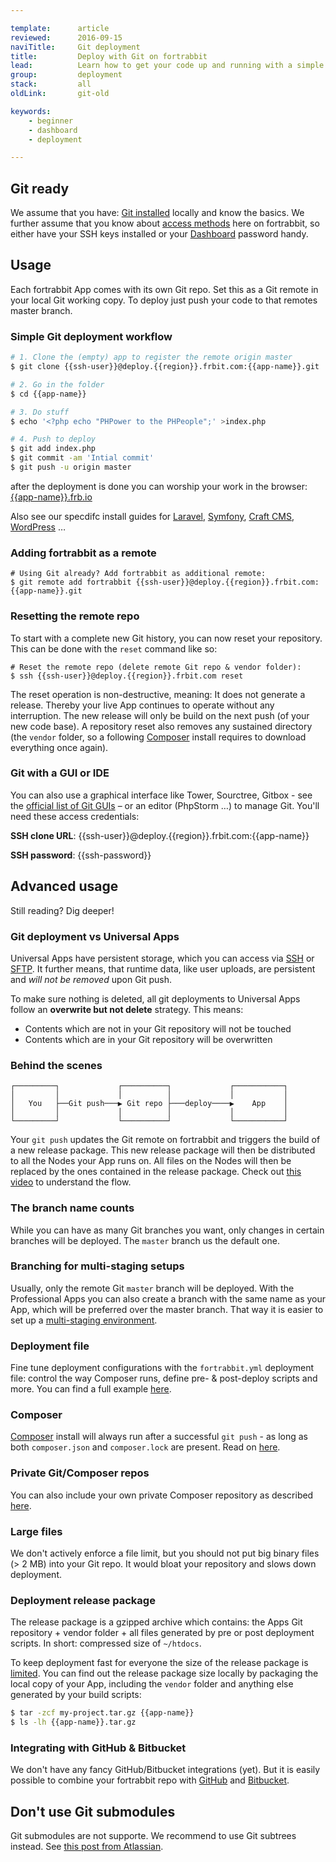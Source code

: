 ```yaml
---

template:      article
reviewed:      2016-09-15
naviTitle:     Git deployment
title:         Deploy with Git on fortrabbit
lead:          Learn how to get your code up and running with a simple git push.
group:         deployment
stack:         all
oldLink:       git-old

keywords:
    - beginner
    - dashboard
    - deployment

---
```


## Git ready

We assume that you have: [Git installed](git) locally and know the basics. We further assume that you know about [access methods](/access-methods) here on fortrabbit, so either have your SSH keys installed or your [Dashboard](/dashboard) password handy.

## Usage

Each fortrabbit App comes with its own Git repo. Set this as a Git remote in your local Git working copy. To deploy just push your code to that remotes master branch.

### Simple Git deployment workflow

```bash
# 1. Clone the (empty) app to register the remote origin master
$ git clone {{ssh-user}}@deploy.{{region}}.frbit.com:{{app-name}}.git

# 2. Go in the folder
$ cd {{app-name}}

# 3. Do stuff
$ echo '<?php echo "PHPower to the PHPeople";' >index.php

# 4. Push to deploy
$ git add index.php
$ git commit -am 'Intial commit'
$ git push -u origin master
```
after the deployment is done you can worship your work in the browser:
[{{app-name}}.frb.io](https://{{app-name}}.frb.io)

Also see our specdifc install guides for [Laravel](/install-laravel), [Symfony](/install-symfony), [Craft CMS](/install-craft), [WordPress](/install-wordpress) …


### Adding fortrabbit as a remote

```
# Using Git already? Add fortrabbit as additional remote:
$ git remote add fortrabbit {{ssh-user}}@deploy.{{region}}.frbit.com:{{app-name}}.git
```

### Resetting the remote repo

To start with a complete new Git history, you can now reset your repository. This can be done with the `reset` command like so:

```
# Reset the remote repo (delete remote Git repo & vendor folder):
$ ssh {{ssh-user}}@deploy.{{region}}.frbit.com reset
```


The reset operation is non-destructive, meaning: It does not generate a release. Thereby your live App continues to operate without any interruption. The new release will only be build on the next push (of your new code base). A repository reset also removes any sustained directory (the `vendor` folder, so a following [Composer](composer) install requires to download everything once again).


### Git with a GUI or IDE

You can also use a graphical interface like Tower, Sourctree, Gitbox - see the [official list of Git GUIs](https://git-scm.com/downloads/guis) – or an editor (PhpStorm …) to manage Git. You'll need these access credentials:

**SSH clone URL**:
{{ssh-user}}@deploy.{{region}}.frbit.com:{{app-name}}

**SSH password**:
{{ssh-password}}


<!-- TODO: discuss differents between Professional & Universal implementation! Overwrite not delete VS full package, why does Git pull does not show my uploads? -->


## Advanced usage

Still reading? Dig deeper!


### Git deployment vs Universal Apps

Universal Apps have persistent storage, which you can access via [SSH](ssh-uni) or [SFTP](sftp-uni). It further means, that runtime data, like user uploads, are persistent and *will not be removed* upon Git push.

To make sure nothing is deleted, all git deployments to Universal Apps follow an **overwrite but not delete** strategy. This means:

* Contents which are not in your Git repository will not be touched
* Contents which are in your Git repository will be overwritten

### Behind the scenes

```nohighlight
┌─────────┐             ┌──────────┐             ┌───────────┐
│         │             │          │             │           │
│   You   ├──Git push───▶ Git repo ├───deploy────▶    App    │
│         │             │          │             │           │
└─────────┘             └──────────┘             └───────────┘
```

Your `git push` updates the Git remote on fortrabbit and triggers the build of a new release package. This new release package will then be distributed to all the Nodes your App runs on. All files on the Nodes will then be replaced by the ones contained in the release package. Check out [this video](deployment-architecture-video) to understand the flow.


### The branch name counts

While you can have as many Git branches you want, only changes in certain branches will be deployed. The `master` branch us the default one.


### Branching for multi-staging setups

Usually, only the remote Git `master` branch will be deployed. With the Professional Apps you can also create a branch with the same name as your App, which will be preferred over the master branch. That way it is easier to set up a [multi-staging environment](multi-staging).


### Deployment file

Fine tune deployment configurations with the `fortrabbit.yml` deployment file: control the way Composer runs, define pre- & post-deploy scripts and more. You can find a full example [here](deployment-file-v2).

### Composer

[Composer](composer) install will always run after a successful `git push` - as long as both `composer.json` and `composer.lock` are present. Read on [here](composer).

### Private Git/Composer repos

You can also include your own private Composer repository as described [here](private-composer-repos).

### Large files

We don't actively enforce a file limit, but you should not put big binary files (> 2 MB) into your Git repo. It would bloat your repository and slows down deployment.


### Deployment release package

The release package is a gzipped archive which contains: the Apps Git repository + vendor folder + all files generated by pre or post deployment scripts. In short: compressed size of ``~/htdocs``.

To keep deployment fast for everyone the size of the release package is [limited](http://www.fortrabbit.com/specs#limits). You can find out the release package size locally by packaging the local copy of your App, including the `vendor` folder and anything else generated by your build scripts:

```bash
$ tar -zcf my-project.tar.gz {{app-name}}
$ ls -lh {{app-name}}.tar.gz
```

### Integrating with GitHub & Bitbucket

We don't have any fancy GitHub/Bitbucket integrations (yet). But it is easily possible to combine your fortrabbit repo with [GitHub](github) and [Bitbucket](bitbucket).


## Don't use Git submodules

Git submodules are not supporte. We recommend to use Git subtrees instead. See [this post from Atlassian](http://blogs.atlassian.com/2013/05/alternatives-to-git-submodule-git-subtree/).
